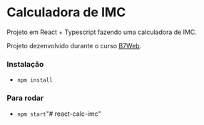 # Calculadora de IMC

Projeto em React + Typescript
fazendo uma calculadora de IMC.

Projeto dezenvolvido durante o curso [B7Web](https://b7web.com.br).

### Instalação
- `npm install`

### Para rodar
- `npm start`"# react-calc-imc" 

